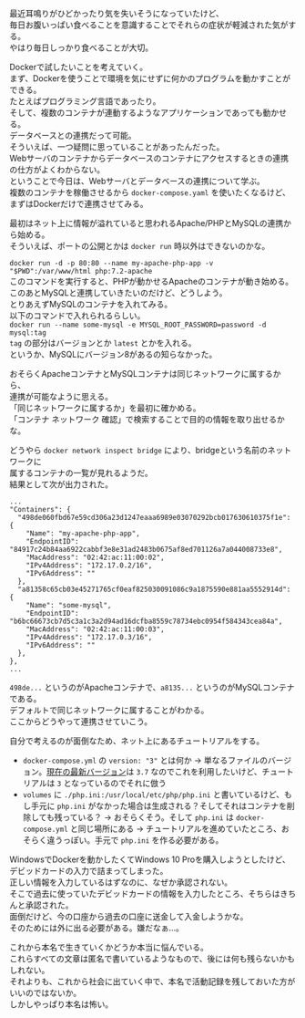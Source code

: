 最近耳鳴りがひどかったり気を失いそうになっていたけど、  
毎日お腹いっぱい食べることを意識することでそれらの症状が軽減された気がする。  
やはり毎日しっかり食べることが大切。  

Dockerで試したいことを考えていく。  
まず、Dockerを使うことで環境を気にせずに何かのプログラムを動かすことができる。  
たとえばプログラミング言語であったり。  
そして、複数のコンテナが連動するようなアプリケーションであっても動かせる。  
データベースとの連携だって可能。  
そういえば、一つ疑問に思っていることがあったんだった。  
Webサーバのコンテナからデータベースのコンテナにアクセスするときの連携の仕方がよくわからない。  
ということで今日は、Webサーバとデータベースの連携について学ぶ。  
複数のコンテナを稼働させるから `docker-compose.yaml` を使いたくなるけど、  
まずはDockerだけで連携させてみる。

最初はネット上に情報が溢れていると思われるApache/PHPとMySQLの連携から始める。  
そういえば、ポートの公開とかは `docker run` 時以外はできないのかな。  

`docker run -d -p 80:80 --name my-apache-php-app -v "$PWD":/var/www/html php:7.2-apache`  
このコマンドを実行すると、PHPが動かせるApacheのコンテナが動き始める。  
このあとMySQLと連携していきたいのだけど、どうしよう。  
とりあえずMySQLのコンテナを入れてみる。  
以下のコマンドで入れられるらしい。  
`docker run --name some-mysql -e MYSQL_ROOT_PASSWORD=password -d mysql:tag`  
`tag` の部分はバージョンとか `latest` とかを入れる。  
というか、MySQLにバージョン8があるの知らなかった。  

おそらくApacheコンテナとMySQLコンテナは同じネットワークに属するから、  
連携が可能なように思える。  
「同じネットワークに属するか」を最初に確かめる。  
「コンテナ ネットワーク 確認」で検索することで目的の情報を取り出せるかな。  

どうやら `docker network inspect bridge` により、bridgeという名前のネットワークに  
属するコンテナの一覧が見れるようだ。  
結果として次が出力された。

```
...
"Containers": {
  "498de060fbd67e59cd306a23d1247eaaa6989e03070292bcb017630610375f1e": {
    "Name": "my-apache-php-app",
    "EndpointID": "84917c24b84aa6922cabbf3e8e31ad2483b0675af8ed701126a7a044008733e8",
    "MacAddress": "02:42:ac:11:00:02",
    "IPv4Address": "172.17.0.2/16",
    "IPv6Address": ""
  },
  "a81358c65cb03e45271765cf0eaf825030091086c9a1875590e881aa5552914d": {
    "Name": "some-mysql",
    "EndpointID": "b6bc66673cb7d5c3a1c3a2d94ad16dcfba8559c78734ebc0954f584343cea84a",
    "MacAddress": "02:42:ac:11:00:03",
    "IPv4Address": "172.17.0.3/16",
    "IPv6Address": ""
  },
},
...
```

`498de...` というのがApacheコンテナで、`a8135...` というのがMySQLコンテナである。  
デフォルトで同じネットワークに属することがわかる。  
ここからどうやって連携させていこう。  

自分で考えるのが面倒なため、ネット上にあるチュートリアルをする。  

* `docker-compose.yml` の `version: "3"` とは何か → 単なるファイルのバージョン。[現在の最新バージョン](https://docs.docker.com/compose/compose-file/)は `3.7` なのでこれを利用したいけど、チュートリアルは `3` となっているのでそれに倣う
* `volumes` に `./php.ini:/usr/local/etc/php/php.ini` と書いているけど、もし手元に `php.ini` がなかった場合は生成される？そしてそれはコンテナを削除しても残っている？ → おそらくそう。そして `php.ini` は `docker-compose.yml` と同じ場所にある → チュートリアルを進めていたところ、おそらく違うっぽい。手元で `php.ini` を作る必要がある。

WindowsでDockerを動かしたくてWindows 10 Proを購入しようとしたけど、  
デビッドカードの入力で詰まってしまった。  
正しい情報を入力しているはずなのに、なぜか承認されない。  
そこで過去に使っていたデビッドカードの情報を入力したところ、そちらはきちんと承認された。  
面倒だけど、今の口座から過去の口座に送金して入金しようかな。  
そのためには外に出る必要がある。嫌だなぁ…。

これから本名で生きていくかどうか本当に悩んでいる。  
これらすべての文章は匿名で書いているようなもので、後には何も残らないかもしれない。  
それよりも、これから社会に出ていく中で、本名で活動記録を残しておいた方がいいのではないか。  
しかしやっぱり本名は怖い。  

